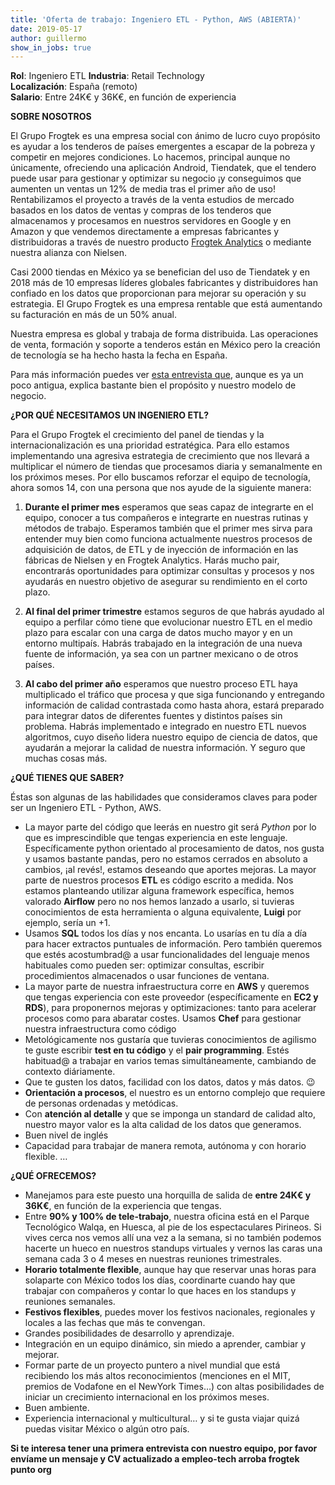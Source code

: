 ```yaml
---
title: 'Oferta de trabajo: Ingeniero ETL - Python, AWS (ABIERTA)'
date: 2019-05-17 
author: guillermo
show_in_jobs: true
---
```


**Rol**: Ingeniero ETL
**Industria**: Retail Technology  
**Localización**: España (remoto)  
**Salario**: Entre 24K€ y 36K€, en función de experiencia

**SOBRE NOSOTROS**

El Grupo Frogtek es una empresa social con ánimo de lucro cuyo propósito es ayudar a los tenderos de países emergentes a escapar de la pobreza y competir en mejores condiciones. Lo hacemos, principal aunque no únicamente, ofreciendo una aplicación Android, Tiendatek, que el tendero puede usar para gestionar y optimizar su negocio ¡y conseguimos que aumenten un ventas un 12% de media tras el primer año de uso! Rentabilizamos el proyecto a través de la venta estudios de mercado basados en los datos de ventas y compras de los tenderos que almacenamos y procesamos en nuestros servidores en Google y en Amazon y que vendemos directamente a empresas fabricantes y distribuidoras a través de nuestro producto [Frogtek Analytics](https://frogtek.org/analytics/) o mediante nuestra alianza con Nielsen.

Casi 2000 tiendas en México ya se benefician del uso de Tiendatek y en 2018 más de 10 empresas líderes globales fabricantes y distribuidores han confiado en los datos que proporcionan para mejorar su operación y su estrategia. El Grupo Frogtek es una empresa rentable que está aumentando su facturación en más de un 50% anual.

Nuestra empresa es global y trabaja de forma distribuida. Las operaciones de venta, formación y soporte a tenderos están en México pero la creación de tecnología se ha hecho hasta la fecha en España.

Para más información puedes ver [esta entrevista que](https://www.youtube.com/watch?v=BoDtuEUO328), aunque es ya un poco antigua, explica bastante bien el propósito y nuestro modelo de negocio.

**¿POR QUÉ NECESITAMOS UN INGENIERO ETL?**

Para el Grupo Frogtek el crecimiento del panel de tiendas y la internacionalización es una prioridad estratégica. Para ello estamos implementando una agresiva estrategia de crecimiento que nos llevará a multiplicar el número de tiendas que procesamos diaria y semanalmente en los próximos meses. Por ello buscamos reforzar el equipo de tecnología, ahora somos 14, con una persona que nos ayude de la siguiente manera:

1) **Durante el primer mes** esperamos que seas capaz de integrarte en el equipo, conocer a tus compañeros e integrarte en nuestras rutinas y métodos de trabajo. Esperamos también que el primer mes sirva para entender muy bien como funciona actualmente nuestros procesos de adquisición de datos, de ETL y de inyección de información en las fábricas de Nielsen y en Frogtek Analytics. Harás mucho pair, encontrarás oportunidades para optimizar consultas y procesos y nos ayudarás en nuestro objetivo de asegurar su rendimiento en el corto plazo.

2) **Al final del primer trimestre** estamos seguros de que habrás ayudado al equipo a perfilar cómo tiene que evolucionar nuestro ETL en el medio plazo para escalar con una carga de datos mucho mayor y en un entorno multipaís. Habrás trabajado en la integración de una nueva fuente de información, ya sea con un partner mexicano o de otros países.

3) **Al cabo del primer año** esperamos que nuestro proceso ETL haya multiplicado el tráfico que procesa y que siga funcionando y entregando información de calidad contrastada como hasta ahora, estará preparado para integrar datos de diferentes fuentes y distintos países sin problema. Habrás implementado e integrado en nuestro ETL nuevos algoritmos, cuyo diseño lidera nuestro equipo de ciencia de datos, que ayudarán a mejorar la calidad de nuestra información. Y seguro que muchas cosas más.

**¿QUÉ TIENES QUE SABER?**

Éstas son algunas de las habilidades que consideramos claves para poder ser un Ingeniero ETL - Python, AWS.

- La mayor parte del código que leerás en nuestro git será *Python* por lo que es imprescindible que tengas experiencia en este lenguaje. Específicamente python orientado al procesamiento de datos, nos gusta y usamos bastante pandas, pero no estamos cerrados en absoluto a cambios, ¡al revés!, estamos deseando que aportes mejoras. La mayor parte de nuestros procesos **ETL** es código escrito a medida. Nos estamos planteando utilizar alguna framework específica, hemos valorado **Airflow** pero no nos hemos lanzado a usarlo, si tuvieras conocimientos de esta herramienta o alguna equivalente, **Luigi** por ejemplo, sería un +1.
- Usamos **SQL** todos los días y nos encanta. Lo usarías en tu día a día para hacer extractos puntuales de información. Pero también queremos que estés acostumbrad@ a usar funcionalidades del lenguaje menos habituales como pueden ser: optimizar consultas, escribir procedimientos almacenados o usar funciones de ventana.
- La mayor parte de nuestra infraestructura corre en **AWS** y queremos que tengas experiencia con este proveedor (específicamente en **EC2 y RDS**), para proponernos mejoras y optimizaciones: tanto para acelerar procesos como para abaratar costes. Usamos **Chef** para gestionar nuestra infraestructura como código
- Metológicamente nos gustaría que tuvieras conocimientos de agilismo te guste escribir **test en tu código** y el **pair programming**. Estés habituad@ a trabajar en varios temas simultáneamente, cambiando de contexto diáriamente.
- Que te gusten los datos, facilidad con los datos, datos y más datos. :wink: 
- **Orientación a procesos**, el nuestro es un entorno complejo que requiere de personas ordenadas y metódicas.
- Con **atención al detalle** y que se imponga un standard de calidad alto, nuestro mayor valor es la alta calidad de los datos que generamos.
- Buen nivel de inglés
- Capacidad para trabajar de manera remota, autónoma y con horario flexible.
…

**¿QUÉ OFRECEMOS?**

- Manejamos para este puesto una horquilla de salida de **entre 24K€ y 36K€**, en función de la experiencia que tengas.
- Entre **90% y 100% de tele-trabajo**, nuestra oficina está en el Parque Tecnológico Walqa, en Huesca, al pie de los espectaculares Pirineos. Si vives cerca nos vemos allí una vez a la semana, si no también podemos hacerte un hueco en nuestros standups virtuales y vernos las caras una semana cada 3 o 4 meses en nuestras reuniones trimestrales.
- **Horario totalmente flexible**, aunque hay que reservar unas horas para solaparte con México todos los días, coordinarte cuando hay que trabajar con compañeros y contar lo que haces en los standups y reuniones semanales.
- **Festivos flexibles**, puedes mover los festivos nacionales, regionales y locales a las fechas que más te convengan.
- Grandes posibilidades de desarrollo y aprendizaje.
- Integración en un equipo dinámico, sin miedo a aprender, cambiar y mejorar.
- Formar parte de un proyecto puntero a nivel mundial que está recibiendo los más altos reconocimientos (menciones en el MIT, premios de Vodafone en el NewYork Times…) con altas posibilidades de iniciar un crecimiento internacional en los próximos meses.
- Buen ambiente.
- Experiencia internacional y multicultural… y si te gusta viajar quizá puedas visitar México o algún otro país.

**Si te interesa tener una primera entrevista con nuestro equipo, por favor envíame un mensaje y CV actualizado a empleo-tech arroba frogtek punto org**
